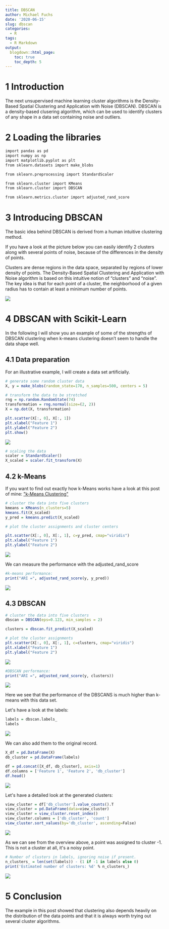```yaml
---
title: DBSCAN
author: Michael Fuchs
date: '2020-06-15'
slug: dbscan
categories:
  - R
tags:
  - R Markdown
output:
  blogdown::html_page:
    toc: true
    toc_depth: 5
---
```





# 1 Introduction

The next unsupervised machine learning cluster algorithms is the Density-Based Spatial Clustering and Application with Noise (DBSCAN).
DBSCAN is a density-based clusering algorithm, which can be used to identify clusters of any shape in a data set containing noise and outliers.



# 2 Loading the libraries



```r
import pandas as pd
import numpy as np
import matplotlib.pyplot as plt
from sklearn.datasets import make_blobs

from sklearn.preprocessing import StandardScaler

from sklearn.cluster import KMeans
from sklearn.cluster import DBSCAN

from sklearn.metrics.cluster import adjusted_rand_score
```


# 3 Introducing DBSCAN


The basic idea behind DBSCAN is derived from a human intuitive clustering method. 

If you have a look at the picture below you can easily identify 2 clusters along with several points of noise, because of the differences in the density of points.

Clusters are dense regions in the data space, separated by regions of lower density of points. The Density-Based Spatial Clustering and Application with Noise algorithm is based on this intuitive notion of “clusters” and “noise”. The key idea is that for each point of a cluster, the neighborhood of a given radius has to contain at least a minimum number of points.


![](/post/2020-06-15-dbscan_files/p47s1.png)



# 4 DBSCAN with Scikit-Learn


In the following I will show you an example of some of the strengths of DBSCAN clustering when k-means clustering doesn’t seem to handle the data shape well.


## 4.1 Data preparation

For an illustrative example, I will create a data set artificially.



```r
# generate some random cluster data
X, y = make_blobs(random_state=170, n_samples=500, centers = 5)
```



```r
# transform the data to be stretched
rng = np.random.RandomState(74)
transformation = rng.normal(size=(2, 2))
X = np.dot(X, transformation)
```



```r
plt.scatter(X[:, 0], X[:, 1])
plt.xlabel("Feature 1")
plt.ylabel("Feature 2")
plt.show()
```


![](/post/2020-06-15-dbscan_files/p47p1.png)




```r
# scaling the data
scaler = StandardScaler()
X_scaled = scaler.fit_transform(X)
```


## 4.2 k-Means

If you want to find out exactly how k-Means works have a look at this post of mine: ["k-Means Clustering"](https://michael-fuchs-python.netlify.app/2020/05/19/k-means-clustering/)
 

```r
# cluster the data into five clusters
kmeans = KMeans(n_clusters=5)
kmeans.fit(X_scaled)
y_pred = kmeans.predict(X_scaled)
```



```r
# plot the cluster assignments and cluster centers

plt.scatter(X[:, 0], X[:, 1], c=y_pred, cmap="viridis")
plt.xlabel("Feature 1")
plt.ylabel("Feature 2")
```


![](/post/2020-06-15-dbscan_files/p47p2.png)

We can measure the performance with the adjusted_rand_score


```r
#k-means performance:
print("ARI =", adjusted_rand_score(y, y_pred))
```

![](/post/2020-06-15-dbscan_files/p47p3.png)


## 4.3 DBSCAN




```r
# cluster the data into five clusters
dbscan = DBSCAN(eps=0.123, min_samples = 2)

clusters = dbscan.fit_predict(X_scaled)
```



```r
# plot the cluster assignments
plt.scatter(X[:, 0], X[:, 1], c=clusters, cmap="viridis")
plt.xlabel("Feature 1")
plt.ylabel("Feature 2")
```


![](/post/2020-06-15-dbscan_files/p47p4.png)


```r
#DBSCAN performance:
print("ARI =", adjusted_rand_score(y, clusters))
```


![](/post/2020-06-15-dbscan_files/p47p5.png)


Here we see that the performance of the DBSCANS is much higher than k-means with this data set.


Let's have a look at the labels:


```r
labels = dbscan.labels_
labels
```


![](/post/2020-06-15-dbscan_files/p47p6.png)


We can also add them to the original record.


```r
X_df = pd.DataFrame(X)
db_cluster = pd.DataFrame(labels)  

df = pd.concat([X_df, db_cluster], axis=1)
df.columns = ['Feature 1', 'Feature 2', 'db_cluster']
df.head()
```


![](/post/2020-06-15-dbscan_files/p47p7.png)


Let's have a detailed look at the generated clusters:



```r
view_cluster = df['db_cluster'].value_counts().T
view_cluster = pd.DataFrame(data=view_cluster)
view_cluster = view_cluster.reset_index()
view_cluster.columns = ['db_cluster', 'count']
view_cluster.sort_values(by='db_cluster', ascending=False)
```

![](/post/2020-06-15-dbscan_files/p47p8.png)


As we can see from the overview above, a point was assigned to cluster -1.
This is not a cluster at all, it's a noisy point.




```r
# Number of clusters in labels, ignoring noise if present.
n_clusters_ = len(set(labels)) - (1 if -1 in labels else 0)
print('Estimated number of clusters: %d' % n_clusters_)
```


![](/post/2020-06-15-dbscan_files/p47p9.png)



# 5 Conclusion

The example in this post showed that clustering also depends heavily on the distribution of the data points and that it is always worth trying out several cluster algorithms.


